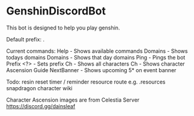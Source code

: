 # GenshinDiscordBot
This bot is designed to help you play genshin.

Default prefix: .

Current commands:
      Help - Shows available commands
      Domains - Shows todays domains
      Domains <Day> - Shows that day domains
      Ping - Pings the bot
      Prefix <?> - Sets prefix
      Ch - Shows all characters
      Ch <Character> - Shows character Ascension Guide
      NextBanner - Shows upcoming 5* on event banner





Todo:
      resin reset timer / reminder
      resource route e.g. .resources snapdragon
      character wiki

















Character Ascension images are from Celestia Server
https://discord.gg/dainsleaf

